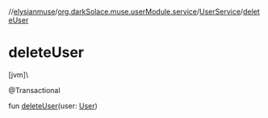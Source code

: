 //[elysianmuse](../../../index.md)/[org.darkSolace.muse.userModule.service](../index.md)/[UserService](index.md)/[deleteUser](delete-user.md)

# deleteUser

[jvm]\

@Transactional

fun [deleteUser](delete-user.md)(user: [User](../../org.darkSolace.muse.userModule.model/-user/index.md))
